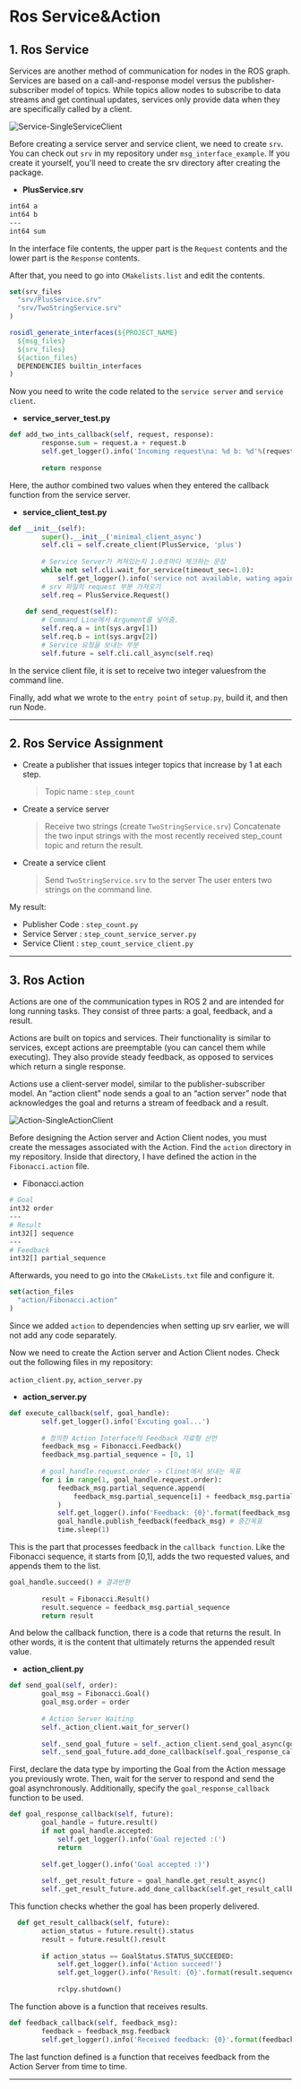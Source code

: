 # Ros Service&Action
## 1. Ros Service
Services are another method of communication for nodes in the ROS graph. Services are based on a call-and-response model versus the publisher-subscriber model of topics. While topics allow nodes to subscribe to data streams and get continual updates, services only provide data when they are specifically called by a client.

![Service-SingleServiceClient](https://github.com/user-attachments/assets/5e012ca1-8fbe-4f38-8919-8c20e279d0ed)

Before creating a service server and service client, we need to create ```srv```.
You can check out ```srv``` in my repository under ```msg_interface_example```. If you create it yourself, you'll need to create the srv directory after creating the package.

- **PlusService.srv**

```bash
int64 a
int64 b
---
int64 sum
```
In the interface file contents, the upper part is the ```Request``` contents and the lower part is the ```Response``` contents.

After that, you need to go into ```CMakelists.list``` and edit the contents.
```CMake
set(srv_files
  "srv/PlusService.srv"
  "srv/TwoStringService.srv"
)
```
```CMake
rosidl_generate_interfaces(${PROJECT_NAME}
  ${msg_files}
  ${srv_files}
  ${action_files}
  DEPENDENCIES builtin_interfaces
)
```
Now you need to write the code related to the ```service server``` and ```service client```.

- **service_server_test.py**
```python
def add_two_ints_callback(self, request, response):
        response.sum = request.a + request.b
        self.get_logger().info('Incoming request\na: %d b: %d'%(request.a, request.b))
        
        return response
```
Here, the author combined two values ​​when they entered the callback function from the service server.

- **service_client_test.py**
```python
def __init__(self):
        super().__init__('minimal_client_async')
        self.cli = self.create_client(PlusService, 'plus')
        
        # Service Server가 켜져있는지 1.0초마다 체크하는 문장 
        while not self.cli.wait_for_service(timeout_sec=1.0):
            self.get_logger().info('service not available, wating again...')
        # srv 파일의 request 부분 가져오기
        self.req = PlusService.Request()
        
    def send_request(self):
        # Command Line에서 Argument를 넣어줌.
        self.req.a = int(sys.argv[1])
        self.req.b = int(sys.argv[2])
        # Service 요청을 보내는 부분
        self.future = self.cli.call_async(self.req)
```
In the service client file, it is set to receive two integer values ​​from the command line.

Finally, add what we wrote to the ```entry point``` of ```setup.py```, build it, and then run Node.

---

## 2. Ros Service Assignment
- Create a publisher that issues integer topics that increase by 1 at each step.
  > Topic name : ```step_count```

- Create a service server
  > Receive two strings (create ```TwoStringService.srv```)
  > Concatenate the two input strings with the most recently received step_count topic and return the result.

- Create a service client
  > Send ```TwoStringService.srv``` to the server
  > The user enters two strings on the command line.

My result: 
- Publisher Code : ```step_count.py```
- Service Server : ```step_count_service_server.py```
- Service Client : ```step_count_service_client.py```
  
---

## 3. Ros Action

Actions are one of the communication types in ROS 2 and are intended for long running tasks. They consist of three parts: a goal, feedback, and a result.

Actions are built on topics and services. Their functionality is similar to services, except actions are preemptable (you can cancel them while executing). They also provide steady feedback, as opposed to services which return a single response.

Actions use a client-server model, similar to the publisher-subscriber model. An “action client” node sends a goal to an “action server” node that acknowledges the goal and returns a stream of feedback and a result.

![Action-SingleActionClient](https://github.com/user-attachments/assets/7c3ae291-05f8-4851-ac83-aabaedd6419b)

Before designing the Action server and Action Client nodes, you must create the messages associated with the Action.
Find the ```action``` directory in my repository. Inside that directory, I have defined the action in the ```Fibonacci.action``` file.

- Fibonacci.action
```bash
# Goal
int32 order
---
# Result
int32[] sequence
---
# Feedback
int32[] partial_sequence
```

Afterwards, you need to go into the ```CMakeLists.txt``` file and configure it.
```CMake
set(action_files
  "action/Fibonacci.action"
)
```

Since we added ```action``` to dependencies when setting up srv earlier, we will not add any code separately.

Now we need to create the Action server and Action Client nodes. Check out the following files in my repository: 

```action_client.py```, ```action_server.py```

-  **action_server.py**

```python
def execute_callback(self, goal_handle):
        self.get_logger().info('Excuting goal...')
        
        # 정의한 Action Interface의 Feedback 자료형 선언
        feedback_msg = Fibonacci.Feedback()
        feedback_msg.partial_sequence = [0, 1]
        
        # goal_handle.request.order -> Clinet에서 보내는 목표
        for i in range(1, goal_handle.request.order):
            feedback_msg.partial_sequence.append(
                feedback_msg.partial_sequence[i] + feedback_msg.partial_sequence[i -1]
            )
            self.get_logger().info('Feedback: {0}'.format(feedback_msg.partial_sequence))
            goal_handle.publish_feedback(feedback_msg) # 중간목표
            time.sleep(1)
```
This is the part that processes feedback in the ```callback function```. Like the Fibonacci sequence, it starts from [0,1], adds the two requested values, and appends them to the list.

```python
goal_handle.succeed() # 결과반환
        
        result = Fibonacci.Result()
        result.sequence = feedback_msg.partial_sequence
        return result
```
And below the callback function, there is a code that returns the result. In other words, it is the content that ultimately returns the appended result value.

- **action_client.py**

```python
def send_goal(self, order):
        goal_msg = Fibonacci.Goal()
        goal_msg.order = order
        
        # Action Server Waiting
        self._action_client.wait_for_server()
        
        self._send_goal_future = self._action_client.send_goal_async(goal_msg, feedback_callback=self.feedback_callback)
        self._send_goal_future.add_done_callback(self.goal_response_callback)
```
First, declare the data type by importing the Goal from the Action message you previously wrote. Then, wait for the server to respond and send the goal asynchronously. Additionally, specify the ```goal_response_callback``` function to be used.

```python
def goal_response_callback(self, future):
        goal_handle = future.result()
        if not goal_handle.accepted:
            self.get_logger().info('Goal rejected :(')
            return
        
        self.get_logger().info('Goal accepted :)')
        
        self._get_result_future = goal_handle.get_result_async()        
        self._get_result_future.add_done_callback(self.get_result_callback)
```

This function checks whether the goal has been properly delivered. 

```python
  def get_result_callback(self, future):
        action_status = future.result().status
        result = future.result().result
        
        if action_status == GoalStatus.STATUS_SUCCEEDED:
            self.get_logger().info('Action succeed!')
            self.get_logger().info('Result: {0}'.format(result.sequence))
            
            rclpy.shutdown()
```

The function above is a function that receives results.

```python
def feedback_callback(self, feedback_msg):
        feedback = feedback_msg.feedback
        self.get_logger().info('Received feedback: {0}'.format(feedback.partial_sequence))

```

The last function defined is a function that receives feedback from the Action Server from time to time.

---

